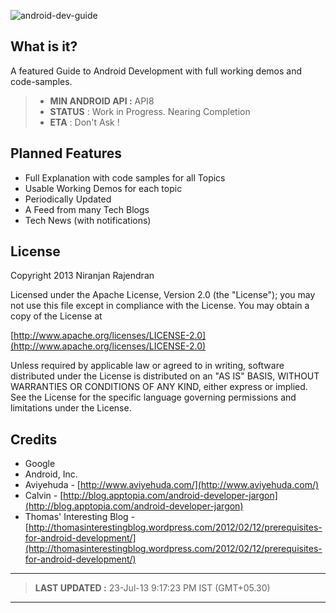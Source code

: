 ![android-dev-guide](https://raw.github.com/niranjan94/android-dev-guide/gh-pages/images/cover.jpg "android-dev-guide") 

## What is it?
 A featured Guide to Android Development with full working demos and code-samples.

> - **MIN ANDROID API :** API8
> - **STATUS** : Work in Progress. Nearing Completion
> - **ETA** : Don't Ask !

## Planned Features
* Full Explanation with code samples for all Topics
* Usable Working Demos for each topic
* Periodically Updated
* A Feed from many Tech Blogs
* Tech News (with notifications)

## License
Copyright 2013 Niranjan Rajendran

Licensed under the Apache License, Version 2.0 (the "License");
you may not use this file except in compliance with the License.
You may obtain a copy of the License at

[http://www.apache.org/licenses/LICENSE-2.0](http://www.apache.org/licenses/LICENSE-2.0)

Unless required by applicable law or agreed to in writing, software
distributed under the License is distributed on an "AS IS" BASIS,
WITHOUT WARRANTIES OR CONDITIONS OF ANY KIND, either express or implied.
See the License for the specific language governing permissions and
limitations under the License.


## Credits
* Google
* Android, Inc.
* Aviyehuda - [http://www.aviyehuda.com/](http://www.aviyehuda.com/)
* Calvin - [http://blog.apptopia.com/android-developer-jargon](http://blog.apptopia.com/android-developer-jargon)
* Thomas' Interesting Blog - [http://thomasinterestingblog.wordpress.com/2012/02/12/prerequisites-for-android-development/](http://thomasinterestingblog.wordpress.com/2012/02/12/prerequisites-for-android-development/)


----------

> **LAST UPDATED :**  23-Jul-13 9:17:23 PM IST (GMT+05.30)

---------- 



